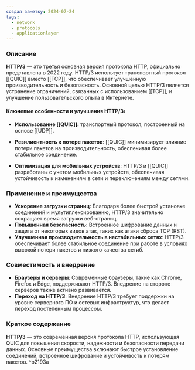 ```yaml
---
создал заметку: 2024-07-24
tags:
  - network
  - protocols
  - applicationlayer
---
```

### Описание

**HTTP/3** — это третья основная версия протокола HTTP, официально представлена в 2022 году. HTTP/3 использует транспортный протокол [[QUIC]] вместо [[TCP]], что обеспечивает улучшенную производительность и безопасность. Основной целью HTTP/3 является устранение ограничений, связанных с использованием [[TCP]], и улучшение пользовательского опыта в Интернете.

#### Ключевые особенности и улучшения HTTP/3:

- **Использование [[QUIC]]:** транспортный протокол, построенный на основе [[UDP]].
	
- **Резилиентность к потере пакетов**: [[QUIC]] минимизирует влияние потери пакетов на производительность, обеспечивая более стабильное соединение.
    
- **Оптимизация для мобильных устройств**: HTTP/3 и [[QUIC]] разработаны с учетом мобильных устройств, обеспечивая устойчивость к изменениям в сети и переключениям между сетями.
    

### Применение и преимущества

- **Ускорение загрузки страниц**: Благодаря более быстрой установке соединений и мультиплексированию, HTTP/3 значительно сокращает время загрузки веб-страниц.
- **Повышенная безопасность**: Встроенное шифрование данных и защита от некоторых видов атак, таких как атаки сброса TCP (RST).
- **Улучшенная производительность в нестабильных сетях**: HTTP/3 обеспечивает более стабильное соединение при работе в условиях высокой потери пакетов и низкого качества сетиб.

### Совместимость и внедрение

- **Браузеры и серверы**: Современные браузеры, такие как Chrome, Firefox и Edge, поддерживают HTTP/3. Внедрение на стороне серверов также активно развивается.
- **Переход на HTTP/3**: Внедрение HTTP/3 требует поддержки на уровне серверного ПО и сетевых инфраструктур, что делает переход постепенным процессом.

### Краткое содержание

**HTTP/3** — это современная версия протокола HTTP, использующая QUIC для повышения скорости, надежности и безопасности передачи данных. Основные преимущества включают быстрое установление соединений, встроенное шифрование и устойчивость к потерям пакетов. ^b2193a